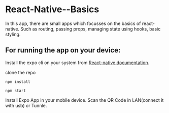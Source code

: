 # React-Native--Basics

In this app, there are small apps which focusses on the basics of react-native. 
Such as routing, passing props, managing state using hooks, basic styling.

## For running the app on your device: 

Install the expo cli on your system from [React-native documentation](https://reactnative.dev/docs/environment-setup).

clone the repo

`npm install`

`npm start`

Install Expo App in your mobile device.
Scan the QR Code in LAN(connect it with usb) or Tunnle.
